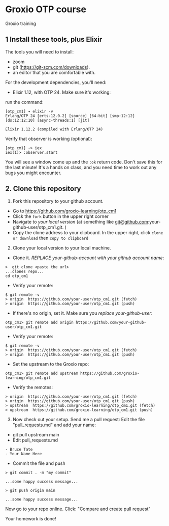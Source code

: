 # Groxio OTP course
Groxio training

## 1 Install these tools, plus Elixir

The tools you will need to install: 

- zoom 
- git (https://git-scm.com/downloads). 
- an editor that you are comfortable with. 

For the development dependencies, you'll need: 

- Elixir 1.12, with OTP 24. Make sure it's working: 

run the command: 

```
[otp_cm1] ➔ elixir -v
Erlang/OTP 24 [erts-12.0.2] [source] [64-bit] [smp:12:12] [ds:12:12:10] [async-threads:1] [jit]

Elixir 1.12.2 (compiled with Erlang/OTP 24)
```

Verify that observer is working (optional):

```
[otp_cm1] -> iex
iex(1)> :observer.start
```

You will see a window come up and the `:ok` return code. Don't save this for the last minute! It's a hands on class, and you need time to work out any bugs you might encounter. 


## 2. Clone this repository

1. Fork this repository to your github account. 

- Go to https://github.com/groxio-learning/otp_cm1
- Click the `fork` button in the upper right corner
- Navigate to *your local version* (at something like git@github.com:your-github-user/otp_cm1.git. )
- Copy the clone address to your clipboard. In the upper right, click `clone or download` then `copy to clipboard`

2. Clone your local version to your local machine. 

- Clone it. *REPLACE your-github-account with your github account name*:  

```
>  git clone <paste the url>
...clones repo...
cd otp_cm1
```

- Verify your remote: 

```
$ git remote -v
> origin  https://github.com/your-user/otp_cm1.git (fetch)
> origin  https://github.com/your-user/otp_cm1.git (push)
```

- If there's no origin, set it. Make sure you *replace your-github-user*:

```
otp_cm1> git remote add origin https://github.com/your-github-user/otp_cm1.git
```

- Verify your remote: 

```
$ git remote -v
> origin  https://github.com/your-user/otp_cm1.git (fetch)
> origin  https://github.com/your-user/otp_cm1.git (push)
```

- Set the upstream to the Groxio repo:

```
otp_cm1> git remote add upstream https://github.com/groxio-learning/otp_cm1.git
```

- Verify the remotes: 

```
> origin  https://github.com/your-user/otp_cm1.git (fetch)
> origin  https://github.com/your-user/otp_cm1.git (push)
> upstream  https://github.com/groxio-learning/otp_cm1.git (fetch)
> upstream  https://github.com/groxio-learning/otp_cm1.git (push)
```

3. Now check out your setup. Send me a pull request: Edit the file "pull_requests.md" and add your name: 

- git pull upstream main
- Edit pull_requests.md

```
- Bruce Tate
- Your Name Here
```

- Commit the file and push

```
> git commit . -m "my commit"

...some happy success message...

> git push origin main

...some happy success message...
```

Now go to your repo online. Click: "Compare and create pull request" 

Your homework is done!
